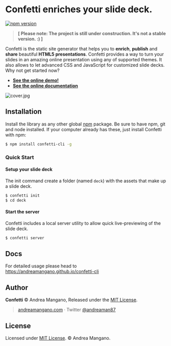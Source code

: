 # Confetti enriches your slide deck.
[![npm version](https://badge.fury.io/js/confetti-cli.svg)](http://badge.fury.io/js/confetti-cli)

> **[ Please note: The project is still under construction. It's not a stable
 version. :) ]**

Confetti is the static site generator that helps you to **enrich**,
**publish** and **share**
beautiful **HTML5 presentations**.
Confetti provides a way to turn your slides in an amazing online presentation
using any of supported themes. It also allows to let advanced CSS and
JavaScript for customized slide decks. Why not get started now?

- **[See the online demo!](https://andreamangano.github.io/confetti-demo/)**
- **[See the online documentation](https://andreamangano.github.io/confetti-cli)**

![cover.jpg](http://s26.postimg.org/nemahzokp/confetti_theme_preview_2.jpg)

## Installation
Install the library as any other global [npm](https://www.npmjs.com) package. Be sure to have npm, git and node installed. If your computer already has these, just install Confetti with npm:

``` bash
$ npm install confetti-cli -g
```

### Quick Start

#### Setup your slide deck

The init command create a folder (named ` deck `) with the assets that make
up a slide deck.

``` bash
$ confetti init
$ cd deck
```

#### Start the server
Confetti includes a local server utility to allow quick live-previewing of the slide deck.

``` bash
$ confetti server
```

## Docs
For detailed usage please head to https://andreamangano.github.io/confetti-cli

## Author

**Confetti** © Andrea Mangano, Released under the [MIT License](LICENSE).

> [andreamangano.com](http://andreamangano.com) · Twitter [@andreaman87](https://twitter.com/andreaman87)

## License

Licensed under [MIT License](LICENSE). © Andrea Mangano.
